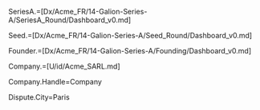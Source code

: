 SeriesA.=[Dx/Acme_FR/14-Galion-Series-A/SeriesA_Round/Dashboard_v0.md]

Seed.=[Dx/Acme_FR/14-Galion-Series-A/Seed_Round/Dashboard_v0.md]

Founder.=[Dx/Acme_FR/14-Galion-Series-A/Founding/Dashboard_v0.md]

Company.=[U/id/Acme_SARL.md]

Company.Handle=Company

Dispute.City=Paris